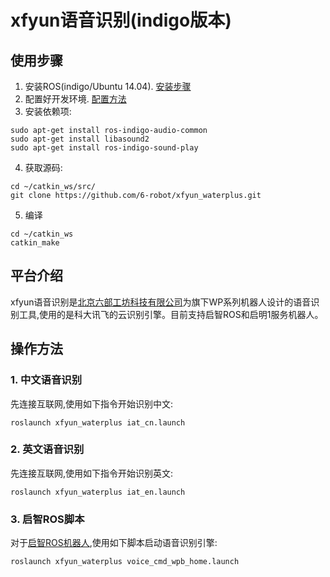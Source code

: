 # xfyun语音识别(indigo版本)

## 使用步骤

1. 安装ROS(indigo/Ubuntu 14.04). [安装步骤](http://wiki.ros.org/indigo/Installation/Ubuntu)
2. 配置好开发环境. [配置方法](http://wiki.ros.org/ROS/Tutorials/InstallingandConfiguringROSEnvironment)
3. 安装依赖项:
```
sudo apt-get install ros-indigo-audio-common
sudo apt-get install libasound2
sudo apt-get install ros-indigo-sound-play
```
4. 获取源码:
```
cd ~/catkin_ws/src/
git clone https://github.com/6-robot/xfyun_waterplus.git
```
5. 编译
```
cd ~/catkin_ws
catkin_make
```

## 平台介绍
xfyun语音识别是[北京六部工坊科技有限公司](http://www.6-robot.com)为旗下WP系列机器人设计的语音识别工具,使用的是科大讯飞的云识别引擎。目前支持启智ROS和启明1服务机器人。

## 操作方法

### 1. 中文语音识别
先连接互联网,使用如下指令开始识别中文:
```
roslaunch xfyun_waterplus iat_cn.launch
```
### 2. 英文语音识别
先连接互联网,使用如下指令开始识别英文:
```
roslaunch xfyun_waterplus iat_en.launch
```
### 3. 启智ROS脚本
对于[启智ROS机器人](https://github.com/6-robot/wpb_home),使用如下脚本启动语音识别引擎:
```
roslaunch xfyun_waterplus voice_cmd_wpb_home.launch
```

